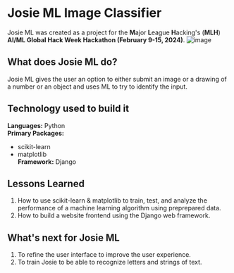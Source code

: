 # Josie ML Image Classifier
Josie ML was created as a project for the **M**ajor **L**eague **H**acking's (**MLH**) **AI/ML Global Hack Week Hackathon (February 9-15, 2024)**.
![image](https://github.com/midnight-baker/Josie-ML-Image-Classifier/assets/124546107/6f23288b-21df-4f69-aefc-f20be9334b7e)

## What does Josie ML do?
Josie ML gives the user an option to either submit an image or a drawing of a number or an object and uses ML to try to identify the input.  

## Technology used to build it
**Languages:** Python  
**Primary Packages:**
- scikit-learn  
- matplotlib  
**Framework:** Django

## Lessons Learned
1. How to use scikit-learn & matplotlib to train, test, and analyze the performance of a machine learning algorithm using preprepared data.  
2. How to build a website frontend using the Django web framework.

## What's next for Josie ML
1. To refine the user interface to improve the user experience.
2. To train Josie to be able to recognize letters and strings of text.
